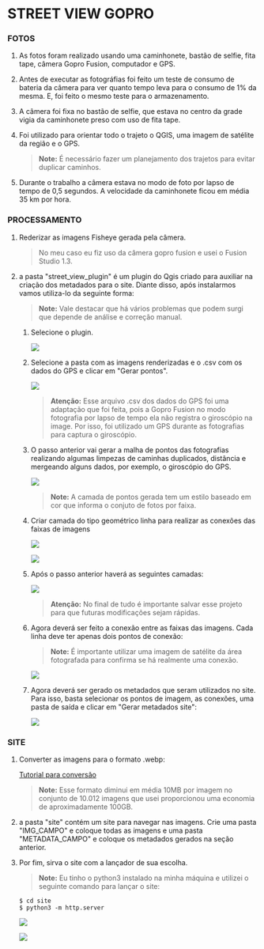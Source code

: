 # **STREET VIEW GOPRO**

### **FOTOS**

1. As fotos foram realizado usando uma caminhonete, bastão de selfie, fita tape, câmera Gopro Fusion, computador e GPS.

2. Antes de executar as fotográfias foi feito um teste de consumo de bateria da câmera para ver quanto tempo leva para o consumo de 1% da mesma. E, foi feito o mesmo teste para o armazenamento.

3. A câmera foi fixa no bastão de selfie, que estava no centro da grade vigia da caminhonete preso com uso de fita tape.

4. Foi utilizado para orientar todo o trajeto o QGIS, uma imagem de satélite da região e o GPS.
    > **Note:**
    > É necessário fazer um planejamento dos trajetos para evitar duplicar caminhos.

5. Durante o trabalho a câmera estava no modo de foto por lapso de tempo de 0,5 segundos. A velocidade da caminhonete ficou em média 35 km por hora.

### **PROCESSAMENTO**
    
1. Rederizar as imagens Fisheye gerada pela câmera.
    
    > No meu caso eu fiz uso da câmera gopro fusion e usei o Fusion Studio 1.3.

2. a pasta "street_view_plugin" é um plugin do Qgis criado para auxiliar na criação dos metadados para o site. Diante disso, após instalarmos vamos utiliza-lo da seguinte forma:

    > **Note:**
    > Vale destacar que há vários problemas que podem surgi que depende de análise e correção manual.

    1. Selecione o plugin.

        ![](./doc/plugin.png)

    2. Selecione a pasta com as imagens renderizadas e o .csv com os dados do GPS e clicar em "Gerar pontos".

        ![](./doc/metadado1.png)

        > **Atenção:**
        > Esse arquivo .csv dos dados do GPS foi uma adaptação que foi feita, pois a Gopro Fusion no modo fotografia por lapso de tempo ela não registra o giroscópio na image. Por isso, foi utilizado um GPS durante as fotografias para captura o giroscópio.

    3. O passo anterior vai gerar a malha de pontos das fotografias realizando algumas limpezas de caminhas duplicados, distância e mergeando alguns dados, por exemplo, o giroscópio do GPS.

        ![](./doc/map.png)

        > **Note:**
        > A camada de pontos gerada tem um estilo baseado em cor que informa o conjuto de fotos por faixa.

    4. Criar camada do tipo geométrico linha para realizar as conexões das faixas de imagens

        ![](./doc/connect1.png)

        ![](./doc/connect2.png)

    5. Após o passo anterior haverá as seguintes camadas:
        
        ![](./doc/layers.png)

        > **Atenção:**
        > No final de tudo é importante salvar esse projeto para que futuras modificações sejam rápidas.

    6. Agora deverá ser feito a conexão entre as faixas das imagens. Cada linha deve ter apenas dois pontos de conexão:

        > **Note:**
        > É importante utilizar uma imagem de satélite da área fotografada para confirma se há realmente uma conexão.

        ![](./doc/connect3.png)

    6. Agora deverá ser gerado os metadados que seram utilizados no site. Para isso, basta selecionar os pontos de imagem, as conexões, uma pasta de saída e clicar em "Gerar metadados site":

        ![](./doc/metadado2.png)

### **SITE**

1. Converter as imagens para o formato .webp:
    
    [Tutorial para conversão](https://www.tecmint.com/convert-images-to-webp-format-in-linux/)

    > **Note:**
    > Esse formato diminui em média 10MB por imagem no conjunto de 10.012 imagens que usei proporcionou uma economia de aproximadamente 100GB.

2. a pasta "site" contém um site para navegar nas imagens. Crie uma pasta "IMG_CAMPO" e coloque todas as imagens e uma pasta "METADATA_CAMPO" e coloque os metadados gerados na seção anterior.

3. Por fim, sirva o site com a lançador de sua escolha.

    > **Note:**
    > Eu tinho o python3 instalado na minha máquina e utilizei o seguinte comando para lançar o site:
    ```
    $ cd site
    $ python3 -m http.server
    ```

    ![](./doc/street1.png)

    ![](./doc/street2.png)
    

